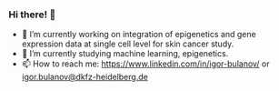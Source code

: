 ### Hi there! 👋


- 🔭 I’m currently working on integration of epigenetics and gene expression data at single cell level for skin cancer study.
- 🌱 I’m currently studying machine learning, epigenetics.
- 📫 How to reach me: https://www.linkedin.com/in/igor-bulanov/ or igor.bulanov@dkfz-heidelberg.de


